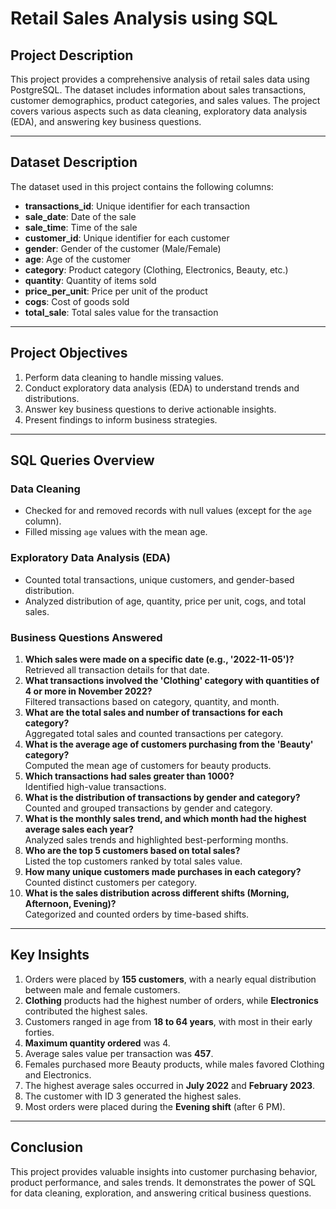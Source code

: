 # Retail Sales Analysis using SQL

## Project Description
This project provides a comprehensive analysis of retail sales data using PostgreSQL. The dataset includes information about sales transactions, customer demographics, product categories, and sales values. The project covers various aspects such as data cleaning, exploratory data analysis (EDA), and answering key business questions.

---

## Dataset Description
The dataset used in this project contains the following columns:

- **transactions_id**: Unique identifier for each transaction
- **sale_date**: Date of the sale
- **sale_time**: Time of the sale
- **customer_id**: Unique identifier for each customer
- **gender**: Gender of the customer (Male/Female)
- **age**: Age of the customer
- **category**: Product category (Clothing, Electronics, Beauty, etc.)
- **quantity**: Quantity of items sold
- **price_per_unit**: Price per unit of the product
- **cogs**: Cost of goods sold
- **total_sale**: Total sales value for the transaction

---

## Project Objectives
1. Perform data cleaning to handle missing values.
2. Conduct exploratory data analysis (EDA) to understand trends and distributions.
3. Answer key business questions to derive actionable insights.
4. Present findings to inform business strategies.

---

## SQL Queries Overview
### Data Cleaning
- Checked for and removed records with null values (except for the `age` column).
- Filled missing `age` values with the mean age.

### Exploratory Data Analysis (EDA)
- Counted total transactions, unique customers, and gender-based distribution.
- Analyzed distribution of age, quantity, price per unit, cogs, and total sales.

### Business Questions Answered
1. **Which sales were made on a specific date (e.g., '2022-11-05')?**  
   Retrieved all transaction details for that date.
2. **What transactions involved the 'Clothing' category with quantities of 4 or more in November 2022?**  
   Filtered transactions based on category, quantity, and month.
3. **What are the total sales and number of transactions for each category?**  
   Aggregated total sales and counted transactions per category.
4. **What is the average age of customers purchasing from the 'Beauty' category?**  
   Computed the mean age of customers for beauty products.
5. **Which transactions had sales greater than 1000?**  
   Identified high-value transactions.
6. **What is the distribution of transactions by gender and category?**  
   Counted and grouped transactions by gender and category.
7. **What is the monthly sales trend, and which month had the highest average sales each year?**  
   Analyzed sales trends and highlighted best-performing months.
8. **Who are the top 5 customers based on total sales?**  
   Listed the top customers ranked by total sales value.
9. **How many unique customers made purchases in each category?**  
   Counted distinct customers per category.
10. **What is the sales distribution across different shifts (Morning, Afternoon, Evening)?**  
   Categorized and counted orders by time-based shifts.

---

## Key Insights
1. Orders were placed by **155 customers**, with a nearly equal distribution between male and female customers.
2. **Clothing** products had the highest number of orders, while **Electronics** contributed the highest sales.
3. Customers ranged in age from **18 to 64 years**, with most in their early forties.
4. **Maximum quantity ordered** was 4.
5. Average sales value per transaction was **457**.
6. Females purchased more Beauty products, while males favored Clothing and Electronics.
7. The highest average sales occurred in **July 2022** and **February 2023**.
8. The customer with ID 3 generated the highest sales.
9. Most orders were placed during the **Evening shift** (after 6 PM).

---

## Conclusion
This project provides valuable insights into customer purchasing behavior, product performance, and sales trends. It demonstrates the power of SQL for data cleaning, exploration, and answering critical business questions.


